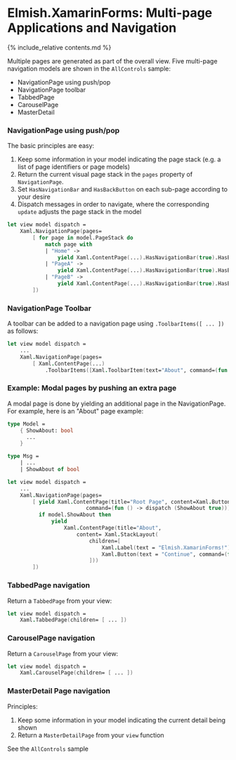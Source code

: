 Elmish.XamarinForms: Multi-page Applications and Navigation
=======

{% include_relative contents.md %}

Multiple pages are generated as part of the overall view. Five multi-page navigation models are shown in the `AllControls` sample:

* NavigationPage using push/pop
* NavigationPage toolbar
* TabbedPage
* CarouselPage
* MasterDetail

### NavigationPage using push/pop

The basic principles are easy:
1. Keep some information in your model indicating the page stack (e.g. a list of page identifiers or page models)
2. Return the current visual page stack in the `pages` property of `NavigationPage`.
3. Set `HasNavigationBar` and `HasBackButton` on each sub-page according to your desire
4. Dispatch messages in order to navigate, where the corresponding `update` adjusts the page stack in the model 

```fsharp
let view model dispatch = 
    Xaml.NavigationPage(pages=
        [ for page in model.PageStack do
            match page with 
            | "Home" -> 
                yield Xaml.ContentPage(...).HasNavigationBar(true).HasBackButton(true)
            | "PageA" -> 
                yield Xaml.ContentPage(...).HasNavigationBar(true).HasBackButton(true)
            | "PageB" -> 
                yield Xaml.ContentPage(...).HasNavigationBar(true).HasBackButton(true)
        ])
```


### NavigationPage Toolbar

A toolbar can be added to a navigation page using `.ToolbarItems([ ... ])` as follows:

```fsharp
let view model dispatch = 
    ...
    Xaml.NavigationPage(pages=
        [ Xaml.ContentPage(...)
            .ToolbarItems([Xaml.ToolbarItem(text="About", command=(fun () -> dispatch (ShowAbout true))) ] )
```
### Example: Modal pages by pushing an extra page

A modal page is done by yielding an additional page in the NavigationPage. For example, here is an "About" page example:

```fsharp
type Model =
    { ShowAbout: bool 
      ...
    }

type Msg = 
    | ...
    | ShowAbout of bool

let view model dispatch = 
    ...
    Xaml.NavigationPage(pages=
        [ yield Xaml.ContentPage(title="Root Page", content=Xaml.Button(text="About", 
                         command=(fun () -> dispatch (ShowAbout true)))) 
          if model.ShowAbout then 
              yield 
                  Xaml.ContentPage(title="About", 
                      content= Xaml.StackLayout(
                          children=[ 
                              Xaml.Label(text = "Elmish.XamarinForms!")
                              Xaml.Button(text = "Continue", command=(fun () -> dispatch (ShowAbout false) ))
                          ]))
        ])
```

### TabbedPage navigation

Return a `TabbedPage` from your view:
```fsharp
let view model dispatch = 
    Xaml.TabbedPage(children= [ ... ])
```

### CarouselPage navigation

Return a `CarouselPage` from your view:
```fsharp
let view model dispatch = 
    Xaml.CarouselPage(children= [ ... ])
```

### MasterDetail Page navigation

Principles:
1. Keep some information in your model indicating the current detail being shown
2. Return a `MasterDetailPage` from your `view` function

See the `AllControls` sample

